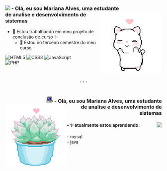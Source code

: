 <h3> 
  <img src="https://github.com/TheDudeThatCode/TheDudeThatCode/blob/master/Assets/Earth.gif" width="24px">
  - Olá, eu sou Mariana Alves, uma estudante 
  <img align="right" alt="cat" src="dancing_cat.gif" height = 200/> <br> 
  de analise e desenvolvimento de sistemas 
</h3>

- 🔭 Estou trabalhando em meu projeto de <br> 
conclusão de curso ✨<!--[projeto i9]-->
  - 🌱 Estou no terceiro semestre do meu curso <br>

<!-- Linguagens -->
![HTML5](https://img.shields.io/badge/-HTML5-white?style=for-the-badge&logo=html5&logoColor=E34F26)
![CSS3](https://img.shields.io/badge/-CSS3-white?style=for-the-badge&logo=css3&logoColor=1572B6) 
![JavaScript](https://img.shields.io/badge/-JavaScript-white?style=for-the-badge&logo=javascript&logoColor=F0DB4F) <br>
![PHP](https://img.shields.io/badge/-PHP-white?style=for-the-badge&logo=php&logoColor=777BB3)

<h1> </h1>
<h3 align=center> . . . </h3>
<h1> </h1>

<!-- GIT -->
<h3 align="right"> 
  <img src="https://github.com/TheDudeThatCode/TheDudeThatCode/blob/master/Assets/PC.gif" width="24px">
  - Olá, eu sou Mariana Alves, uma estudante <br> 
  <img align="left" alt="cat" src="plant.gif" height = 200>
  de analise e desenvolvimento de sistemas 
</h3>

<h4> 
  <img height="140px" align="right" src="https://github-readme-stats.vercel.app/api/top-langs/?username=ventosincaos&title_color=51B3CD&layout=compact&border_color=E5A1D9&hide_border=false&locale=pt-br" /> 
  - ✨ atualmente estou aprendendo: 
</h4>
   - mysql <br>
   - java <br>
 


<!-- Para futuras atualizações
![Java](https://img.shields.io/badge/-JAVA-white?style=for-the-badge&logo=java&logoColor=f89820)
-->
